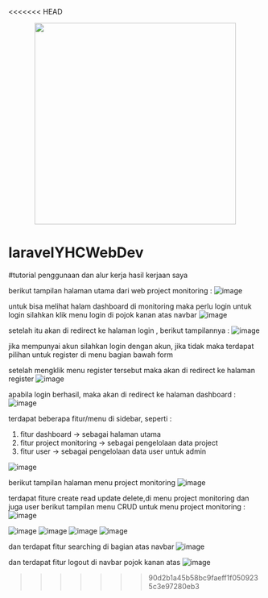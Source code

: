 <<<<<<< HEAD
<p align="center"><a href="https://laravel.com" target="_blank"><img src="https://raw.githubusercontent.com/laravel/art/master/logo-lockup/5%20SVG/2%20CMYK/1%20Full%20Color/laravel-logolockup-cmyk-red.svg" width="400"></a></p>

# laravelYHCWebDev
#tutorial penggunaan dan alur kerja hasil kerjaan saya

berikut tampilan halaman utama dari web project monitoring :
![image](https://user-images.githubusercontent.com/82717953/212586839-fc62aaa0-6f59-4acc-a0f7-35991f51f4c9.png)

untuk bisa melihat halam dashboard di monitoring maka perlu login
untuk login silahkan klik menu login di pojok kanan atas navbar
![image](https://user-images.githubusercontent.com/82717953/212586946-f9fb189c-7fab-4f64-b9e4-e1bdefb0530e.png)

setelah itu akan di redirect ke halaman login , berikut tampilannya :
![image](https://user-images.githubusercontent.com/82717953/212587044-955bf5fb-cb01-4522-a39f-4a543965a569.png)

jika mempunyai akun silahkan login dengan akun, jika tidak maka terdapat pilihan untuk register di menu bagian bawah form

setelah mengklik menu register tersebut maka akan di redirect ke halaman register
![image](https://user-images.githubusercontent.com/82717953/212587216-bc5baca2-b38b-44b0-bd69-0ddc111e17fc.png)

apabila login berhasil, maka akan di redirect ke halaman dashboard :
![image](https://user-images.githubusercontent.com/82717953/212587326-2e343c2a-2c6e-4548-b002-7a0d347aaeb5.png)

terdapat beberapa fitur/menu di sidebar, seperti :
1. fitur dashboard -> sebagai halaman utama
2. fitur project monitoring -> sebagai pengelolaan data project
3. fitur user -> sebagai pengelolaan data user untuk admin

![image](https://user-images.githubusercontent.com/82717953/212587595-7de7408d-5a60-4299-9bc8-c8a814ff19bf.png)

berikut tampilan halaman menu project monitoring 
![image](https://user-images.githubusercontent.com/82717953/212588401-39240c84-2237-4280-82b5-6c666b9a8bcb.png)

terdapat fiture create read update delete,di menu project monitoring dan juga user
berikut tampilan menu CRUD untuk menu project monitoring :
![image](https://user-images.githubusercontent.com/82717953/212588712-e6a665d1-dbce-437a-88a4-8edf8ce6d4ac.png)

![image](https://user-images.githubusercontent.com/82717953/212588738-224a5993-fb27-4af3-ac99-b10d79d0a1a3.png)
![image](https://user-images.githubusercontent.com/82717953/212588802-ffc71cc4-0eb3-437c-bc69-50eaccce2e20.png)
![image](https://user-images.githubusercontent.com/82717953/212588822-aff1420e-167b-4186-a649-bc3b22a6d881.png)
![image](https://user-images.githubusercontent.com/82717953/212588861-ea56a97c-4f56-4fdb-982d-74361aa78353.png)


dan terdapat fitur searching di bagian atas navbar
![image](https://user-images.githubusercontent.com/82717953/212588581-42eae6b4-5ddd-45d4-94fb-39d185dac95a.png)

dan terdapat fitur logout di navbar pojok kanan atas 
![image](https://user-images.githubusercontent.com/82717953/212590194-28278e73-ec40-4f6a-b19b-a36e7a82ea32.png)



>>>>>>> 90d2b1a45b58bc9faeff1f0509235c3e97280eb3
